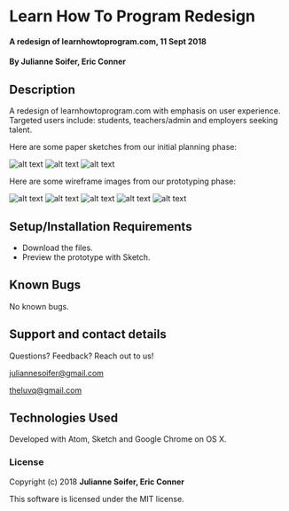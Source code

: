# Learn How To Program Redesign

#### A redesign of learnhowtoprogram.com, 11 Sept 2018

#### By Julianne Soifer, Eric Conner

## Description

A redesign of learnhowtoprogram.com with emphasis on user experience. Targeted users include: students, teachers/admin and employers seeking talent.

Here are some paper sketches from our initial planning phase:

![alt text](img/designsketches/ios1.JPG "iOS Sketches-1")
![alt text](img/designsketches/ios2.JPG "iOS Sketches-2")
![alt text](img/designsketches/desktop.JPG "Desktop")

Here are some wireframe images from our prototyping phase:

![alt text](img/iOS-lhtp-home.png "iOS Sketches-1")
![alt text](img/iOS-lhtp-track-menu.png "iOS Sketches-1")
![alt text](img/iOS-lhtp-track-home.png "iOS Sketches-1")
![alt text](img/iOS-lhtp-track-section.png "iOS Sketches-1")
![alt text](img/iOS-lhtp-lesson.png "iOS Sketches-1")

## Setup/Installation Requirements

* Download the files.
* Preview the prototype with Sketch.

## Known Bugs

No known bugs.

## Support and contact details

Questions? Feedback? Reach out to us!

juliannesoifer@gmail.com

theluvq@gmail.com

## Technologies Used

Developed with Atom, Sketch and Google Chrome on OS X.

### License


Copyright (c) 2018 **Julianne Soifer, Eric Conner**

This software is licensed under the MIT license.
